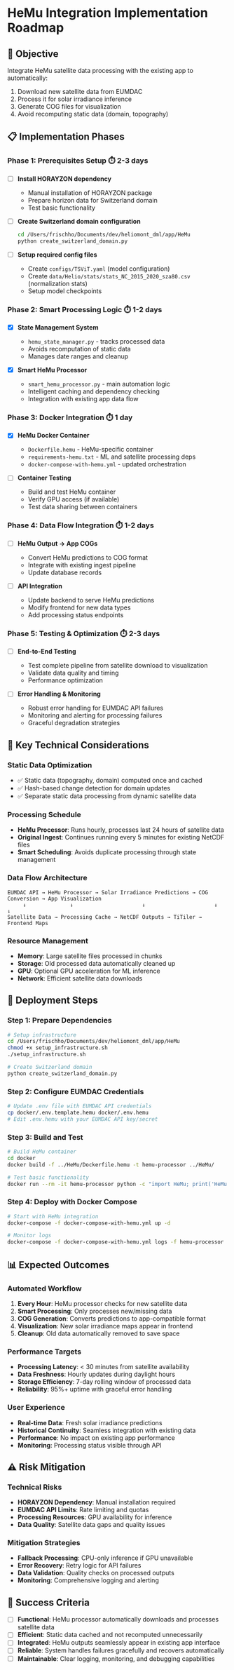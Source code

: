 # HeMu Integration Implementation Roadmap

## 🎯 **Objective**
Integrate HeMu satellite data processing with the existing app to automatically:
1. Download new satellite data from EUMDAC
2. Process it for solar irradiance inference  
3. Generate COG files for visualization
4. Avoid recomputing static data (domain, topography)

## 📋 **Implementation Phases**

### **Phase 1: Prerequisites Setup** ⏱️ 2-3 days
- [ ] **Install HORAYZON dependency**
  - Manual installation of HORAYZON package
  - Prepare horizon data for Switzerland domain
  - Test basic functionality

- [ ] **Create Switzerland domain configuration**
  ```bash
  cd /Users/frischho/Documents/dev/heliomont_dml/app/HeMu
  python create_switzerland_domain.py
  ```

- [ ] **Setup required config files**
  - Create `configs/TSViT.yaml` (model configuration)
  - Create `data/Helio/stats/stats_NC_2015_2020_sza80.csv` (normalization stats)
  - Setup model checkpoints

### **Phase 2: Smart Processing Logic** ⏱️ 1-2 days  
- [x] **State Management System**
  - `hemu_state_manager.py` - tracks processed data
  - Avoids recomputation of static data
  - Manages date ranges and cleanup

- [x] **Smart HeMu Processor**
  - `smart_hemu_processor.py` - main automation logic
  - Intelligent caching and dependency checking
  - Integration with existing app data flow

### **Phase 3: Docker Integration** ⏱️ 1 day
- [x] **HeMu Docker Container**
  - `Dockerfile.hemu` - HeMu-specific container
  - `requirements-hemu.txt` - ML and satellite processing deps
  - `docker-compose-with-hemu.yml` - updated orchestration

- [ ] **Container Testing**
  - Build and test HeMu container
  - Verify GPU access (if available)
  - Test data sharing between containers

### **Phase 4: Data Flow Integration** ⏱️ 1-2 days
- [ ] **HeMu Output → App COGs**
  - Convert HeMu predictions to COG format
  - Integrate with existing ingest pipeline
  - Update database records

- [ ] **API Integration**
  - Update backend to serve HeMu predictions
  - Modify frontend for new data types
  - Add processing status endpoints

### **Phase 5: Testing & Optimization** ⏱️ 2-3 days
- [ ] **End-to-End Testing**
  - Test complete pipeline from satellite download to visualization
  - Validate data quality and timing
  - Performance optimization

- [ ] **Error Handling & Monitoring**
  - Robust error handling for EUMDAC API failures
  - Monitoring and alerting for processing failures
  - Graceful degradation strategies

## 🔧 **Key Technical Considerations**

### **Static Data Optimization**
- ✅ Static data (topography, domain) computed once and cached
- ✅ Hash-based change detection for domain updates
- ✅ Separate static data processing from dynamic satellite data

### **Processing Schedule**
- **HeMu Processor**: Runs hourly, processes last 24 hours of satellite data
- **Original Ingest**: Continues running every 5 minutes for existing NetCDF files
- **Smart Scheduling**: Avoids duplicate processing through state management

### **Data Flow Architecture**
```
EUMDAC API → HeMu Processor → Solar Irradiance Predictions → COG Conversion → App Visualization
     ↓              ↓                      ↓                      ↓              ↓
Satellite Data → Processing Cache → NetCDF Outputs → TiTiler → Frontend Maps
```

### **Resource Management**
- **Memory**: Large satellite files processed in chunks
- **Storage**: Old processed data automatically cleaned up
- **GPU**: Optional GPU acceleration for ML inference
- **Network**: Efficient satellite data downloads

## 🚀 **Deployment Steps**

### **Step 1: Prepare Dependencies**
```bash
# Setup infrastructure
cd /Users/frischho/Documents/dev/heliomont_dml/app/HeMu
chmod +x setup_infrastructure.sh
./setup_infrastructure.sh

# Create Switzerland domain
python create_switzerland_domain.py
```

### **Step 2: Configure EUMDAC Credentials**
```bash
# Update .env file with EUMDAC API credentials
cp docker/.env.template.hemu docker/.env.hemu
# Edit .env.hemu with your EUMDAC API key/secret
```

### **Step 3: Build and Test**
```bash
# Build HeMu container
cd docker
docker build -f ../HeMu/Dockerfile.hemu -t hemu-processor ../HeMu/

# Test basic functionality
docker run --rm -it hemu-processor python -c "import HeMu; print('HeMu import successful')"
```

### **Step 4: Deploy with Docker Compose**
```bash
# Start with HeMu integration
docker-compose -f docker-compose-with-hemu.yml up -d

# Monitor logs
docker-compose -f docker-compose-with-hemu.yml logs -f hemu-processor
```

## 📊 **Expected Outcomes**

### **Automated Workflow**
1. **Every Hour**: HeMu processor checks for new satellite data
2. **Smart Processing**: Only processes new/missing data
3. **COG Generation**: Converts predictions to app-compatible format
4. **Visualization**: New solar irradiance maps appear in frontend
5. **Cleanup**: Old data automatically removed to save space

### **Performance Targets**
- **Processing Latency**: < 30 minutes from satellite availability
- **Data Freshness**: Hourly updates during daylight hours
- **Storage Efficiency**: 7-day rolling window of processed data
- **Reliability**: 95%+ uptime with graceful error handling

### **User Experience**
- **Real-time Data**: Fresh solar irradiance predictions
- **Historical Continuity**: Seamless integration with existing data
- **Performance**: No impact on existing app performance
- **Monitoring**: Processing status visible through API

## ⚠️ **Risk Mitigation**

### **Technical Risks**
- **HORAYZON Dependency**: Manual installation required
- **EUMDAC API Limits**: Rate limiting and quotas
- **Processing Resources**: GPU availability for inference
- **Data Quality**: Satellite data gaps and quality issues

### **Mitigation Strategies**
- **Fallback Processing**: CPU-only inference if GPU unavailable
- **Error Recovery**: Retry logic for API failures
- **Data Validation**: Quality checks on processed outputs
- **Monitoring**: Comprehensive logging and alerting

## 🎉 **Success Criteria**

- [ ] **Functional**: HeMu processor automatically downloads and processes satellite data
- [ ] **Efficient**: Static data cached and not recomputed unnecessarily  
- [ ] **Integrated**: HeMu outputs seamlessly appear in existing app interface
- [ ] **Reliable**: System handles failures gracefully and recovers automatically
- [ ] **Maintainable**: Clear logging, monitoring, and debugging capabilities
